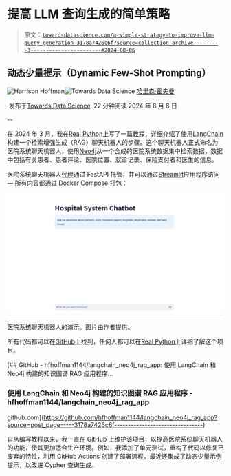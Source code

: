 # 提高 LLM 查询生成的简单策略

> 原文：[`towardsdatascience.com/a-simple-strategy-to-improve-llm-query-generation-3178a7426c6f?source=collection_archive---------3-----------------------#2024-08-06`](https://towardsdatascience.com/a-simple-strategy-to-improve-llm-query-generation-3178a7426c6f?source=collection_archive---------3-----------------------#2024-08-06)

## 动态少量提示（Dynamic Few-Shot Prompting）

[](https://harrisonfhoffman.medium.com/?source=post_page---byline--3178a7426c6f--------------------------------)![Harrison Hoffman](https://harrisonfhoffman.medium.com/?source=post_page---byline--3178a7426c6f--------------------------------)[](https://towardsdatascience.com/?source=post_page---byline--3178a7426c6f--------------------------------)![Towards Data Science](https://towardsdatascience.com/?source=post_page---byline--3178a7426c6f--------------------------------) [哈里森·霍夫曼](https://harrisonfhoffman.medium.com/?source=post_page---byline--3178a7426c6f--------------------------------)

·发布于[Towards Data Science](https://towardsdatascience.com/?source=post_page---byline--3178a7426c6f--------------------------------) ·22 分钟阅读·2024 年 8 月 6 日

--

在 2024 年 3 月，我在[Real Python](https://realpython.com/build-llm-rag-chatbot-with-langchain/)上写了一篇[教程](https://realpython.com/build-llm-rag-chatbot-with-langchain/)，详细介绍了使用[LangChain](https://www.langchain.com/)构建一个检索增强生成（RAG）聊天机器人的步骤。这个聊天机器人正式命名为医院系统聊天机器人，使用[Neo4j](https://neo4j.com/)从一个合成的医院系统数据集中检索数据，数据中包括有关患者、患者评论、医院位置、就诊记录、保险支付者和医生的信息。

医院系统聊天机器人[代理](https://python.langchain.com/v0.1/docs/modules/agents/)通过 FastAPI 托管，并可以通过[Streamlit](https://streamlit.io/)应用程序访问 — 所有内容都通过 Docker Compose 打包：

![](img/a5aff74d86d5a54adb5bdbaa1d5362b3.png)

医院系统聊天机器人的演示。图片由作者提供。

所有代码都可以在[GitHub](https://github.com/hfhoffman1144/langchain_neo4j_rag_app)上找到，任何人都可以在[Real Python](https://realpython.com/build-llm-rag-chatbot-with-langchain/)上详细了解这个项目。

[](https://github.com/hfhoffman1144/langchain_neo4j_rag_app?source=post_page-----3178a7426c6f--------------------------------) [## GitHub - hfhoffman1144/langchain_neo4j_rag_app: 使用 LangChain 和 Neo4j 构建的知识图谱 RAG 应用程序…

### 使用 LangChain 和 Neo4j 构建的知识图谱 RAG 应用程序 - hfhoffman1144/langchain_neo4j_rag_app

github.com](https://github.com/hfhoffman1144/langchain_neo4j_rag_app?source=post_page-----3178a7426c6f--------------------------------)

自从编写教程以来，我一直在 GitHub 上维护该项目，以提高医院系统聊天机器人的功能，使其更加适合生产环境。例如，我添加了单元测试，重构了代码以修复已废弃的特性，利用 GitHub Actions 创建了部署流程，最近还集成了动态少量示例提示，以改进 Cypher 查询生成。
